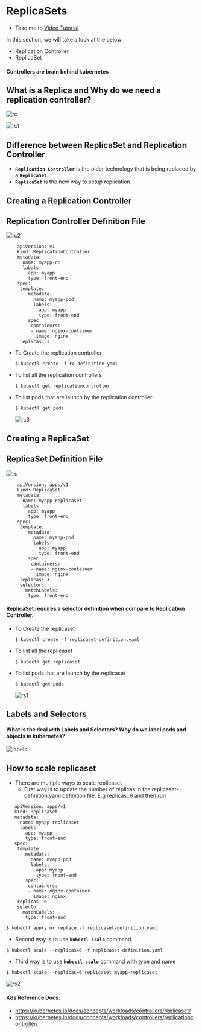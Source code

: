 # ReplicaSets
  - Take me to [Video Tutorial](https://kodekloud.com/topic/replicasets/)

In this section, we will take a look at the below
- Replication Controller
- ReplicaSet

#### Controllers are brain behind kubernetes

## What is a Replica and Why do we need a replication controller?

  ![rc](../../images/rc.PNG)
  
  ![rc1](../../images/rc1.PNG)
  
## Difference between ReplicaSet and Replication Controller
- **`Replication Controller`** is the older technology that is being replaced by a **`ReplicaSet`**.
- **`ReplicaSet`** is the new way to setup replication.

## Creating a Replication Controller

## Replication Controller Definition File
  
   ![rc2](../../images/rc2.PNG)
  
```
    apiVersion: v1
    kind: ReplicationController
    metadata:
      name: myapp-rc
      labels:
        app: myapp
        type: front-end
    spec:
     template:
        metadata:
          name: myapp-pod
          labels:
            app: myapp
            type: front-end
        spec:
         containers:
         - name: nginx-container
           image: nginx
     replicas: 3
```
  - To Create the replication controller
    ```
    $ kubectl create -f rc-definition.yaml
    ```
  - To list all the replication controllers
    ```
    $ kubectl get replicationcontroller
    ```
  - To list pods that are launch by the replication controller
    ```
    $ kubectl get pods
    ```
    ![rc3](../../images/rc3.PNG)
    
## Creating a ReplicaSet
  
## ReplicaSet Definition File

   ![rs](../../images/rs.PNG)

```
    apiVersion: apps/v1
    kind: ReplicaSet
    metadata:
      name: myapp-replicaset
      labels:
        app: myapp
        type: front-end
    spec:
     template:
        metadata:
          name: myapp-pod
          labels:
            app: myapp
            type: front-end
        spec:
         containers:
         - name: nginx-container
           image: nginx
     replicas: 3
     selector:
       matchLabels:
        type: front-end
 ```
#### ReplicaSet requires a selector definition when compare to Replication Controller.
   
  - To Create the replicaset
    ```
    $ kubectl create -f replicaset-definition.yaml
    ```
  - To list all the replicaset
    ```
    $ kubectl get replicaset
    ```
  - To list pods that are launch by the replicaset
    ```
    $ kubectl get pods
    ```
   
    ![rs1](../../images/rs1.PNG)
    
## Labels and Selectors
#### What is the deal with Labels and Selectors? Why do we label pods and objects in kubernetes?

  ![labels](../../images/labels.PNG)
  
## How to scale replicaset
- There are multiple ways to scale replicaset
  - First way is to update the number of replicas in the replicaset-definition.yaml definition file. E.g replicas: 6 and then run 
 ```
    apiVersion: apps/v1
    kind: ReplicaSet
    metadata:
      name: myapp-replicaset
      labels:
        app: myapp
        type: front-end
    spec:
     template:
        metadata:
          name: myapp-pod
          labels:
            app: myapp
            type: front-end
        spec:
         containers:
         - name: nginx-container
           image: nginx
     replicas: 6
     selector:
       matchLabels:
        type: front-end
```

  ```
  $ kubectl apply or replace -f replicaset-definition.yaml
  ```
  - Second way is to use **`kubectl scale`** command.
  ```
  $ kubectl scale --replicas=6 -f replicaset-definition.yaml
  ```
  - Third way is to use **`kubectl scale`** command with type and name
  ```
  $ kubectl scale --replicas=6 replicaset myapp-replicaset
  ```
  ![rs2](../../images/rs2.PNG)

#### K8s Reference Docs:
- https://kubernetes.io/docs/concepts/workloads/controllers/replicaset/
- https://kubernetes.io/docs/concepts/workloads/controllers/replicationcontroller/
